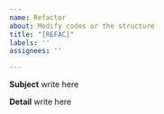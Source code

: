 ```yaml
---
name: Refactor
about: Modify codes or the structure
title: "[REFAC]"
labels: ''
assignees: ''

---
```


**Subject**
write here

**Detail**
write here
